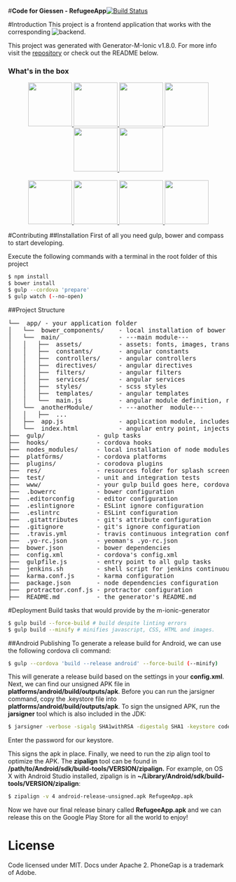 #**Code for Giessen - RefugeeApp**[![Build Status](https://travis-ci.org/CodeForGiessen/refugeeApp.svg?branch=master)](https://travis-ci.org/CodeForGiessen/refugeeApp)

#Introduction
This project is a frontend application that works with the corresponding ![backend](https://github.com/CodeForGiessen/refugeeService).

This project was generated with Generator-M-Ionic v1.8.0. For more info visit the [repository](https://github.com/mwaylabs/generator-m-ionic) or check out the README below.

### What's in the box

<p align="center">
  <a href="http://yeoman.io/" target="_blank" alt="yeoman" title="yeoman">
    <img height="100" src="https://cloud.githubusercontent.com/assets/1370779/6041228/c1f91cac-ac7a-11e4-9c85-1a5298e29067.png">
  </a>
  <a href="http://gulpjs.com/" target="_blank" alt="gulp" title="gulp">
    <img height="100" src="https://cloud.githubusercontent.com/assets/1370779/9409728/c5332474-481c-11e5-9a6e-74641a0f1782.png">
  </a>
  <a href="http://bower.io/" target="_blank" alt="bower" title="bower">
    <img height="100" src="https://cloud.githubusercontent.com/assets/1370779/6041250/ef9a78b8-ac7a-11e4-9586-7e7e894e201e.png">
  </a>
  <a href="https://angularjs.org/" target="_blank" alt="angular" title="angular">
    <img height="100" src="https://cloud.githubusercontent.com/assets/1370779/6041199/5978cb96-ac7a-11e4-9568-829e2ea4312f.png">
  </a>
  <a href="http://ionicframework.com/" target="_blank" alt="ionic" title="ionic">
    <img height="100" src="https://cloud.githubusercontent.com/assets/1370779/6041296/59c5717a-ac7b-11e4-9d5d-9c5232aace64.png">
  </a>
  <a href="http://cordova.apache.org/" target="_blank" alt="cordova" title="cordova">
    <img height="100" src="https://cloud.githubusercontent.com/assets/1370779/6041269/20ed1196-ac7b-11e4-8707-68fa331f1aeb.png">
  </a>
  <br>
  <br>
  <a href="http://sass-lang.com/" target="_blank" alt="sass" title="sass">
    <img height="100" src="https://cloud.githubusercontent.com/assets/1370779/9410121/c330a3de-481e-11e5-8a69-ca0c56f6cabc.png">
  </a>
  <a href="http://karma-runner.github.io/" target="_blank" alt="karma" title="karma">
    <img height="100" src="https://cloud.githubusercontent.com/assets/1370779/9410216/44fef8fc-481f-11e5-8037-2f7f03678f4c.png">
  </a>
  <a href="http://jasmine.github.io/" target="_blank" alt="jasmine" title="jasmine">
    <img height="100" src="https://cloud.githubusercontent.com/assets/1370779/9410153/ebd46a00-481e-11e5-9864-f00fa8427d17.png">
  </a>
  <a href="https://angular.github.io/protractor/#/" target="_blank" alt="protractor" title="protractor">
    <img height="100" src="https://cloud.githubusercontent.com/assets/1370779/9410114/b99aaa9a-481e-11e5-8655-ebc1e324200d.png">
  </a>
</p>

#Contributing
##Installation
First of all you need gulp, bower and compass to start developing.

Execute the following commands with a terminal in the root folder of this project

```bash
$ npm install
$ bower install
$ gulp --cordova 'prepare'
$ gulp watch (--no-open)
```

##Project Structure

<pre>
└──  app/ - your application folder
│   └──  bower_components/    - local installation of bower packages
│   └──  main/                - ---main module---
│   │   ├──  assets/          - assets: fonts, images, translation, etc... go here
│   │   ├──  constants/       - angular constants
│   │   ├──  controllers/     - angular controllers
│   │   ├──  directives/      - angular directives
│   │   ├──  filters/         - angular filters
│   │   ├──  services/        - angular services
│   │   ├──  styles/          - scss styles
│   │   ├──  templates/       - angular templates
│   │   └──  main.js          - angular module definition, routing etc...
│   └──  anotherModule/       - ---another  module---
│   │   ├──  ...
│   ├──  app.js               - application module, includes main module, ionic, ui-router etc ...
│   └──  index.html           - angular entry point, injects: app files, bower files, fonts,  ...
├──  gulp/              - gulp tasks
├──  hooks/             - cordova hooks
├──  nodes_modules/     - local installation of node modules
├──  platforms/         - cordova platforms
├──  plugins/           - corodova plugins
├──  res/               - resources folder for splash screens and app icons
├──  test/              - unit and integration tests
├──  www/               - your gulp build goes here, cordova starts building from here
├──  .bowerrc           - bower configuration
├──  .editorconfig      - editor configuration
├──  .eslintignore      - ESLint ignore configuration
├──  .eslintrc          - ESLint configuration
├──  .gitattributes     - git's attribute configuration
├──  .gitignore         - git's ignore configuration
├──  .travis.yml        - travis continuous integration configuration
├──  .yo-rc.json        - yeoman's .yo-rc.json
├──  bower.json         - bower dependencies
├──  config.xml         - cordova's config.xml
├──  gulpfile.js        - entry point to all gulp tasks
├──  jenkins.sh         - shell script for jenkins continuous integration
├──  karma.conf.js      - karma configuration
├──  package.json       - node dependencies configuration
├──  protractor.conf.js - protractor configuration
├──  README.md          - the generator's README.md
</pre>

#Deployment
Build tasks that would provide by the m-ionic-generator
```bash
$ gulp build --force-build # build despite linting errors
$ gulp build --minify # minifies javascript, CSS, HTML and images.
```
##Android Publishing
To generate a release build for Android, we can use the following cordova cli command:
```bash
$ gulp --cordova 'build --release android' --force-build (--minify)
```
This will generate a release build based on the settings in your **config.xml**. Next, we can find our unsigned APK file in **platforms/android/build/outputs/apk**.
Before you can run the jarsigner command, copy the .keystore file into **platforms/android/build/outputs/apk**.
To sign the unsigned APK, run the **jarsigner** tool which is also included in the JDK:
```bash
$ jarsigner -verbose -sigalg SHA1withRSA -digestalg SHA1 -keystore codefor-key.keystore android-release-unsigned.apk cfgi
```
Enter the password for our keystore.

This signs the apk in place. Finally, we need to run the zip align tool to optimize the APK. The **zipalign** tool can be found in **/path/to/Android/sdk/build-tools/VERSION/zipalign.** For example, on OS X with Android Studio installed, zipalign is in **~/Library/Android/sdk/build-tools/VERSION/zipalign**:
```bash
$ zipalign -v 4 android-release-unsigned.apk RefugeeApp.apk
```
Now we have our final release binary called **RefugeeApp.apk** and we can release this on the Google Play Store for all the world to enjoy!

# License
Code licensed under MIT. Docs under Apache 2. PhoneGap is a trademark of Adobe.
